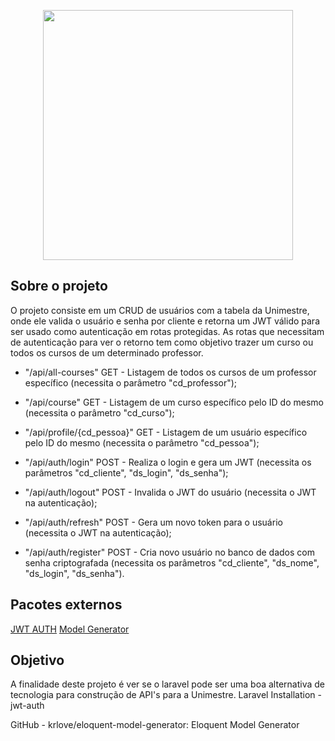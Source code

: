 <p align="center"><a href="https://laravel.com" target="_blank"><img src="https://raw.githubusercontent.com/laravel/art/master/logo-lockup/5%20SVG/2%20CMYK/1%20Full%20Color/laravel-logolockup-cmyk-red.svg" width="400"></a></p>

## Sobre o projeto

O projeto consiste em um CRUD de usuários com a tabela da Unimestre, onde ele valida o usuário e senha por cliente e retorna um JWT válido para ser usado como autenticação em rotas protegidas. As rotas que necessitam de autenticação para ver o retorno tem como objetivo trazer um curso ou todos os cursos de um determinado professor.

- "/api/all-courses" GET - Listagem de todos os cursos de um professor específico (necessita o parâmetro "cd_professor");
- "/api/course" GET - Listagem de um curso específico pelo ID do mesmo (necessita o parâmetro "cd_curso");
- "/api/profile/{cd_pessoa}" GET - Listagem de um usuário específico pelo ID do mesmo (necessita o parâmetro "cd_pessoa");

- "/api/auth/login" POST - Realiza o login e gera um JWT (necessita os parâmetros "cd_cliente", "ds_login", "ds_senha");
- "/api/auth/logout" POST - Invalida o JWT do usuário (necessita o JWT na autenticação);
- "/api/auth/refresh" POST - Gera um novo token para o usuário (necessita o JWT na autenticação);
- "/api/auth/register" POST - Cria novo usuário no banco de dados com senha criptografada (necessita os parâmetros "cd_cliente", "ds_nome", "ds_login", "ds_senha").

## Pacotes externos
[JWT AUTH](https://jwt-auth.readthedocs.io/en/develop/laravel-installation/)
[Model Generator](https://github.com/krlove/eloquent-model-generator)

## Objetivo

A finalidade deste projeto é ver se o laravel pode ser uma boa alternativa de tecnologia para construção de API's para a Unimestre.
Laravel Installation - jwt-auth 

GitHub - krlove/eloquent-model-generator: Eloquent Model Generator 
